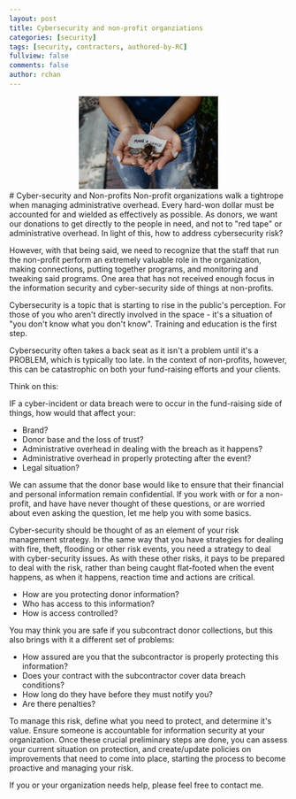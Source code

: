 ```yaml
---
layout: post
title: Cybersecurity and non-profit organziations
categories: [security]
tags: [security, contractors, authored-by-RC]
fullview: false
comments: false
author: rchan
---
```

<div class="col-small-1" align="center">
<img src="/images/non-profit.png" style='height: 50%; width: 50%; object-fit: contain;'>
</div>
# Cyber-security and Non-profits
Non-profit organizations walk a tightrope when managing administrative overhead. 
Every hard-won dollar must be accounted for and wielded as effectively as possible. 
As donors, we want our donations to get directly to the people in need, and not 
to "red tape" or administrative overhead.  In light of this, how to address 
cybersecurity risk?

However, with that being said, we need to recognize that the staff that run the 
non-profit perform an extremely valuable role in the organization, making 
connections, putting together programs, and monitoring and tweaking said 
programs. One area that has not received enough focus in the information 
security and cyber-security side of things at non-profits.

Cybersecurity is a topic that is starting to rise in the public's perception. 
For those of you who aren't directly involved in the space - it's a situation 
of "you don't know what you don't know". Training and education is the first 
step.

Cybersecurity often takes a back seat as it isn't a problem until it's a 
PROBLEM, which is typically too late. In the context of non-profits, however, 
this can be catastrophic on both your fund-raising efforts and your clients.

Think on this:

IF a cyber-incident or data breach were to occur in the fund-raising side of 
things, how would that affect your:
- Brand?
- Donor base and the loss of trust?
- Administrative overhead in dealing with the breach as it happens?
- Administrative overhead in properly protecting after the event?
- Legal situation?

We can assume that the donor base would like to ensure that their financial 
and personal information remain confidential. If you work with or for a 
non-profit, and have have never thought of these questions, or are worried 
about even asking the question, let me help you with some basics.

Cyber-security should be thought of as an element of your risk management 
strategy. In the same way that you have strategies for dealing with fire, 
theft, flooding or other risk events, you need a strategy to deal with 
cyber-security issues. As with these other risks, it pays to be prepared to 
deal with the risk, rather than being caught flat-footed when the event 
happens, as when it happens, reaction time and actions are critical.

- How are you protecting donor information?
- Who has access to this information?
- How is access controlled?

You may think you are safe if you subcontract donor collections, but this also 
brings with it a different set of problems:

- How assured are you that the subcontractor is properly protecting this information?
- Does your contract with the subcontractor cover data breach conditions?
- How long do they have before they must notify you?
- Are there penalties?

To manage this risk, define what you need to protect, and determine it's value. 
Ensure someone is accountable for information security at your organization. 
Once these crucial preliminary steps are done, you can assess your current 
situation on protection, and create/update policies on improvements that need 
to come into place, starting the process to become proactive and managing your 
risk.

If you or your organization needs help, please feel free to contact me. 


